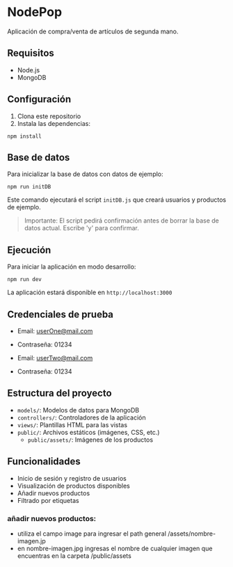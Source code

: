 # NodePop

Aplicación de compra/venta de artículos de segunda mano.

## Requisitos

- Node.js
- MongoDB

## Configuración

1. Clona este repositorio
2. Instala las dependencias:

```
npm install
```

## Base de datos

Para inicializar la base de datos con datos de ejemplo:

```
npm run initDB
```

Este comando ejecutará el script `initDB.js` que creará usuarios y productos de ejemplo.

> Importante: El script pedirá confirmación antes de borrar la base de datos actual. Escribe 'y' para confirmar.

## Ejecución

Para iniciar la aplicación en modo desarrollo:

```
npm run dev
```

La aplicación estará disponible en `http://localhost:3000`

## Credenciales de prueba

- Email: userOne@mail.com
- Contraseña: 01234

- Email: userTwo@mail.com
- Contraseña: 01234

## Estructura del proyecto

- `models/`: Modelos de datos para MongoDB
- `controllers/`: Controladores de la aplicación
- `views/`: Plantillas HTML para las vistas
- `public/`: Archivos estáticos (imágenes, CSS, etc.)
  - `public/assets/`: Imágenes de los productos

## Funcionalidades

- Inicio de sesión y registro de usuarios
- Visualización de productos disponibles
- Añadir nuevos productos
- Filtrado por etiquetas

### añadir nuevos productos:

- utiliza el campo image para ingresar el path general /assets/nombre-imagen.jp
- en nombre-imagen.jpg ingresas el nombre de cualquier imagen que encuentras en la carpeta /public/assets


